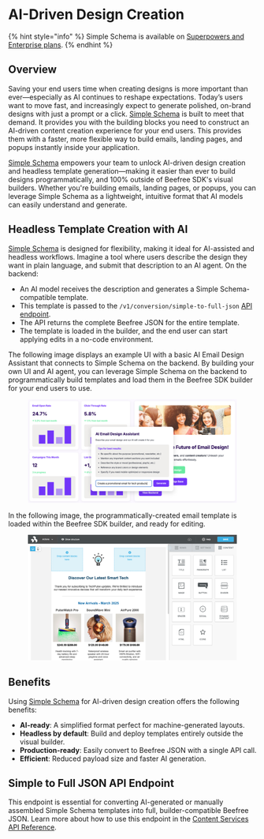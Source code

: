 # AI-Driven Design Creation

{% hint style="info" %}
Simple Schema is available on [Superpowers and Enterprise plans](https://developers.beefree.io/pricing-plans).
{% endhint %}

## Overview

Saving your end users time when creating designs is more important than ever—especially as AI continues to reshape expectations. Today’s users want to move fast, and increasingly expect to generate polished, on-brand designs with just a prompt or a click. [Simple Schema](../data-structures/simple-schema/) is built to meet that demand. It provides you with the building blocks you need to construct an AI-driven content creation experience for your end users. This provides them with a faster, more flexible way to build emails, landing pages, and popups instantly inside your application.

[Simple Schema](../data-structures/simple-schema/) empowers your team to unlock AI-driven design creation and headless template generation—making it easier than ever to build designs programmatically, and 100% outside of Beefree SDK's visual builders. Whether you're building emails, landing pages, or popups, you can leverage Simple Schema as a lightweight, intuitive format that AI models can easily understand and generate.

## Headless Template Creation with AI

[Simple Schema](../data-structures/simple-schema/) is designed for flexibility, making it ideal for AI-assisted and headless workflows. Imagine a tool where users describe the design they want in plain language, and submit that description to an AI agent. On the backend:

* An AI model receives the description and generates a Simple Schema-compatible template.
* This template is passed to the `/v1/conversion/simple-to-full-json` [API endpoint](../apis/content-services-api/content-services-api-reference.md#simple-to-full-json).
* The API returns the complete Beefree JSON for the entire template.
* The template is loaded in the builder, and the end user can start applying edits in a no-code environment.

The following image displays an example UI with a basic AI Email Design Assistant that connects to Simple Schema on the backend. By building your own UI and AI agent, you can leverage Simple Schema on the backend to programmatically build templates and load them in the Beefree SDK builder for your end users to use.

<figure><img src="../.gitbook/assets/CleanShot 2025-04-09 at 14.46.24.png" alt=""><figcaption></figcaption></figure>

In the following image, the programmatically-created email template is loaded within the Beefree SDK builder, and ready for editing. &#x20;

<figure><img src="../.gitbook/assets/CleanShot 2025-04-09 at 14.51.41.png" alt=""><figcaption></figcaption></figure>

## Benefits

Using [Simple Schema](../data-structures/simple-schema/) for AI-driven design creation offers the following benefits:

* **AI-ready**: A simplified format perfect for machine-generated layouts.
* **Headless by default**: Build and deploy templates entirely outside the visual builder.
* **Production-ready**: Easily convert to Beefree JSON with a single API call.
* **Efficient**: Reduced payload size and faster AI generation.

## Simple to Full JSON API Endpoint

This endpoint is essential for converting AI-generated or manually assembled Simple Schema templates into full, builder-compatible Beefree JSON. Learn more about how to use this endpoint in the [Content Services API Reference](../apis/content-services-api/content-services-api-reference.md#simple-to-full-json).
